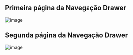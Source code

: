 ## Primeira página da Navegação Drawer
![image](https://github.com/user-attachments/assets/8f3b33f8-710e-4976-8f14-018b326a463d)

## Segunda página da Navegação Drawer
![image](https://github.com/user-attachments/assets/bb3d525b-9546-4e6b-8978-a570445e6847)

